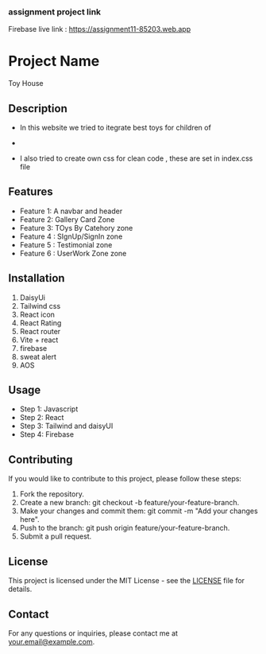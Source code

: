 ###  assignment project link

Firebase live link : https://assignment11-85203.web.app

# Project Name
Toy  House
## Description
* In this website we tried to itegrate best toys for children of 

* 

* I also tried to create own css for clean code , these are set in index.css file

## Features
- Feature 1: A navbar and header
- Feature 2: Gallery Card Zone
- Feature 3: TOys By Catehory  zone
- Feature 4 : SIgnUp/SignIn zone
- Feature 5 : Testimonial  zone
- Feature 6 : UserWork Zone  zone

## Installation

1. DaisyUi
2. Tailwind css
3. React  icon
4. React Rating
5. React router
6. Vite + react
7. firebase
8. sweat alert
9. AOS

## Usage
- Step 1: Javascript
- Step 2: React
- Step 3: Tailwind and daisyUI
- Step 4: Firebase

## Contributing
If you would like to contribute to this project, please follow these steps:
1. Fork the repository.
2. Create a new branch: git checkout -b feature/your-feature-branch.
3. Make your changes and commit them: git commit -m "Add your changes here".
4. Push to the branch: git push origin feature/your-feature-branch.
5. Submit a pull request.

## License
This project is licensed under the MIT License - see the [LICENSE](LICENSE) file for details.

## Contact
For any questions or inquiries, please contact me at [your.email@example.com](mailto:your.email@example.com).

